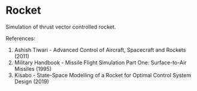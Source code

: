 # Rocket
Simulation of thrust vector controlled rocket.

References:
1. Ashish Tiwari - Advanced Control of Aircraft, Spacecraft and Rockets (2011)
2. Military Handbook - Missile Flight Simulation Part One: Surface-to-Air Missiles (1995)
3. Kisabo - State-Space Modelling of a Rocket for Optimal Control System Design (2019)


